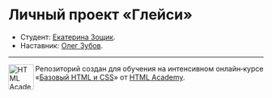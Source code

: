 # Личный проект «Глейси»

* Студент: [Екатерина Зощик](https://up.htmlacademy.ru/htmlcss/15/user/20096).
* Наставник: [Олег Зубов](https://up.htmlacademy.ru/htmlcss/15/user/42701).

---

<a href="https://htmlacademy.ru/intensive/htmlcss"><img align="left" width="50" height="50" alt="HTML Academy" src="https://up.htmlacademy.ru/static/img/intensive/htmlcss/logo-for-github.svg"></a>

Репозиторий создан для обучения на интенсивном онлайн‑курсе «[Базовый HTML и CSS](https://htmlacademy.ru/intensive/htmlcss)» от [HTML Academy](https://htmlacademy.ru).
